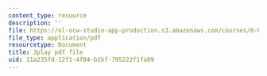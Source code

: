 ```yaml
---
content_type: resource
description: ''
file: https://ol-ocw-studio-app-production.s3.amazonaws.com/courses/8-03sc-physics-iii-vibrations-and-waves-fall-2016/11a235fd12f14f84b2bf795222f1fa89_1JeBWHzrRD4.pdf
file_type: application/pdf
resourcetype: Document
title: 3play pdf file
uid: 11a235fd-12f1-4f84-b2bf-795222f1fa89
---
```


